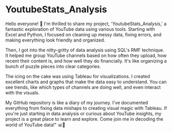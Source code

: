 # YoutubeStats_Analysis
Hello everyone! 👋 I'm thrilled to share my project, 'YoutubeStats_Analysis,' a fantastic exploration of YouTube data using various tools. Starting with Excel and Python, I focused on cleaning up messy data, fixing errors, and making everything look friendly and organized.

Then, I got into the nitty-gritty of data analysis using SQL's RMF technique. It helped me group YouTube channels based on how often they upload, how recent their content is, and how well they do financially. It's like organizing a bunch of puzzle pieces into clear categories.

The icing on the cake was using Tableau for visualizations. I created excellent charts and graphs that make the data easy to understand. You can see trends, like which types of channels are doing well, and even interact with the visuals.

My GitHub repository is like a diary of my journey. I've documented everything from fixing data mishaps to creating visual magic with Tableau. If you're just starting in data analysis or curious about YouTube insights, my project is a great place to learn and explore. Come join me in decoding the world of YouTube data!" 📊📁
